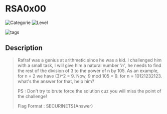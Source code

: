 # RSA0x00
![Categorie](https://img.shields.io/badge/Category-Programming-red?style=for-the-badge) ![Level](https://img.shields.io/badge/Difficulty-Easy-green?style=for-the-badge)

![tags](https://img.shields.io/badge/Tag-Programming-blue)

## Description
> Rafraf was a genius at arithmetic since he was a kid. I challenged him with a small task, I will give him a natural number *'n'*, he needs to find the rest of the division of 3 to the power of n by 105.
> As an example, for n = 2 we have (3)^2 = 9. Now, 9 mod 105 = 9.
> for n = 10121232123. what's the answer for that, help him?
>
>
> PS : Don't try to brute force the solution cuz you will miss the point of the challenge!
>
>
> Flag Format : SECURINETS{Answer}



